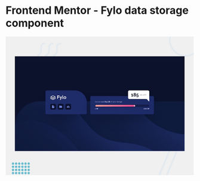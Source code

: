 # Frontend Mentor - Fylo data storage component

![Design preview for the Fylo data storage component coding challenge](./design/desktop-preview.jpg)